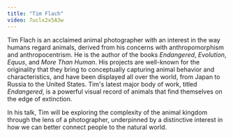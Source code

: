 ```yaml
---
title: "Tim Flach"
video: 7uclx2x5A3w
---
```


Tim Flach is an acclaimed animal photographer with an interest in the way humans regard animals, derived from his concerns with anthropomorphism and anthropocentrism. He is the author of the books *Endangered*, *Evolution*, *Equus*, and *More Than Human*. His projects are well-known for the originality that they bring to conceptually capturing animal behavior and characteristics, and have been displayed all over the world, from Japan to Russia to the United States. Tim's latest major body of work, titled *Endangered*, is a powerful visual record of animals that find themselves on the edge of extinction.

In his talk, Tim will be exploring the complexity of the animal kingdom through the lens of a photographer, underpinned by a distinctive interest in how we can better connect people to the natural world.
